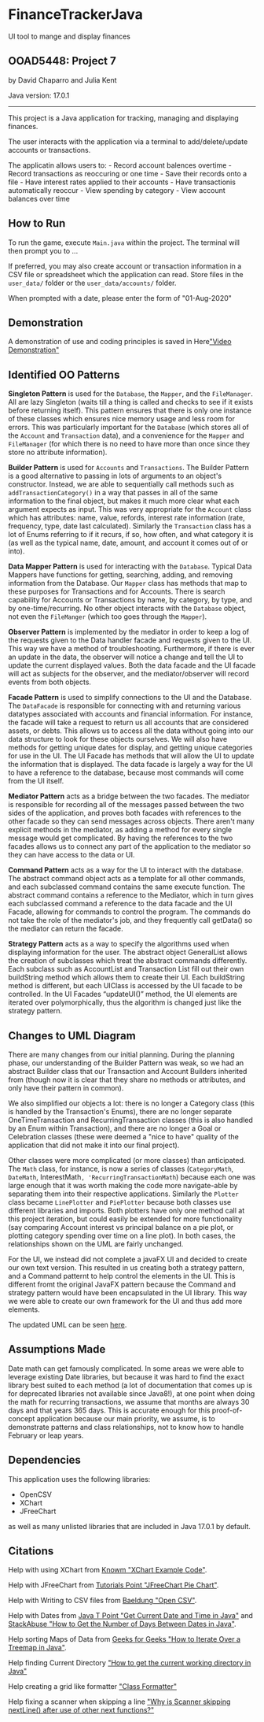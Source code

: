 # FinanceTrackerJava
UI tool to mange and display finances


## OOAD5448: Project 7
by David Chaparro and Julia Kent

Java version: 17.0.1

--------------------------------

This project is a Java application for tracking, managing and displaying finances.

The user interacts with the application via a terminal to add/delete/update accounts or transactions.

The applicatin allows users to:
    - Record account balences overtime
    - Record transactions as reoccuring or one time
    - Save their records onto a file
    - Have interest rates applied to their accounts
    - Have transactionis automatically reoccur
    - View spending by category
    - View account balances over time


## How to Run

To run the game, execute `Main.java` within the project. The terminal will then prompt you to ...

If preferred, you may also create account or transaction information in a CSV file or spreadsheet which the application can read. Store files in the `user_data/` folder or the `user_data/accounts/` folder.

When prompted with a date, please enter the form of "01-Aug-2020"


## Demonstration

A demonstration of use and coding principles is saved in Here["Video Demonstration"](https://drive.google.com/file/d/18hG5BJmY6RLjHtQV4bEwTw_XCeYgscTp/view?usp=sharing)


## Identified OO Patterns

**Singleton Pattern** is used for the `Database`, the `Mapper`, and the `FileManager`.
All are lazy Singleton (waits till a thing is called and checks to see if it exists before returning itself).
This pattern ensures that there is only one instance of these classes which ensures nice memory usage and less room for errors.
This was particularly important for the `Database` (which stores all of the `Account` and `Transaction` data), and a convenience for the `Mapper` and `FileManager` (for which there is no need to have more than once since they store no attribute information).

**Builder Pattern** is used for `Accounts` and `Transactions`.
The Builder Pattern is a good alternative to passing in lots of arguments to an object's constructor.
Instead, we are able to sequentially call methods such as `addTransactionCategory()` in a way that passes in all of the same information to the final object, but makes it much more clear what each argument expects as input.
This was very appropriate for the `Account` class which has attributes: name, value, refords, interest rate information (rate, frequency, type, date last calculated). Similarly the `Transaction` class has a lot of Enums referring to if it recurs, if so, how often, and what category it is (as well as the typical name, date, amount, and account it comes out of or into).

**Data Mapper Pattern** is used for interacting with the `Database`.
Typical Data Mappers have functions for getting, searching, adding, and removing information from the Database.
Our `Mapper` class has methods that map to these purposes for Transactions and for Accounts.
There is search capability for Accounts or Transactions by name, by category, by type, and by one-time/recurring.
No other object interacts with the `Database` object, not even the `FileManger` (which too goes through the `Mapper`).

**Observer Pattern** is implemented by the mediator in order to keep a log of the
requests given to the Data handler facade and requests given to the UI. This way we have a
method of troubleshooting. Furthermore, if there is ever an update in the data, the observer will
notice a change and tell the UI to update the current displayed values. Both the data facade and
the UI facade will act as subjects for the observer, and the mediator/observer will record events
from both objects.

**Facade Pattern** is used to simplify connections to the UI and the Database. The
`DataFacade` is responsible for connecting with and returning various datatypes associated with
accounts and financial information. For instance, the facade will take a request to return us all
accounts that are considered assets, or debts. This allows us to access all the data without
going into our data structure to look for these objects ourselves. We will also have methods for
getting unique dates for display, and getting unique categories for use in the UI. The UI Facade has methods that will allow the UI to update the information that is
displayed. The data facade is largely a way for the UI to have a reference to the database,
because most commands will come from the UI itself.

**Mediator Pattern** acts as a bridge between the two facades. The mediator
is responsible for recording all of the messages passed between the two sides of the
application, and proves both facades with references to the other facade so they can send
messages across objects. There aren't many explicit methods in the mediator, as adding a
method for every single message would get complicated. By having the references to the two
facades allows us to connect any part of the application to the mediator so they can have
access to the data or UI.

**Command Pattern** acts as a way for the UI to interact with the database. The abstract command object acts as a template for all other commands, and each subclassed command contains the same execute function. The abstract command contains a reference to the Mediator, which in turn gives each subclassed command a reference to the data facade and the UI Facade, allowing for commands to control the program. The commands do not take the role of the mediator's job, and they frequently call getData() so the mediator can return the facade. 

**Strategy Pattern** acts as a way to specify the algorithms used when displaying information for the user. The abstract object GeneralList allows the creation of subclasses which treat the abstract commands differently. Each subclass such as AccountList and Transaction List fill out their own buildString method which allows them to create their UI. Each buildString method is different, but each UIClass is accessed by the UI facade to be controlled. In the UI Facades “updateUI()” method, the UI elements are iterated over polymorphically, thus the algorithm is changed just like the strategy pattern. 

## Changes to UML Diagram

There are many changes from our initial planning. During the planning phase, our understanding of the Builder Pattern was weak, so we had an abstract Builder class that our Transaction and Account Builders inherited from (though now it is clear that they share no methods or attributes, and only have their pattern in common).

We also simplified our objects a lot: there is no longer a Category class (this is handled by the Transaction's Enums), there are no longer separate OneTimeTransaction and RecurringTransaction classes (this is also handled by an Enum within Transaction), and there are no longer a Goal or Celebration classes (these were deemed a "nice to have" quality of the application that did not make it into our final project).

Other classes were more complicated (or more classes) than anticipated. The `Math` class, for instance, is now a series of classes (`CategoryMath`, `DateMath`, InterestMath`, 'RecurringTransactionMath`) because each one was large enough that it was worth making the code more navigate-able by separating them into their respective applications. Similarly the `Plotter` class became `LinePlotter` and `PiePlotter` because both classes use different libraries and imports. Both plotters have only one method call at this project iteration, but could easily be extended for more functionality (say comparing Account interest vs principal balance on a pie plot, or plotting category spending over time on a line plot). In both cases, the relationships shown on the UML are fairly unchanged.

For the UI, we instead did not complete a javaFX UI and decided to create our own text version. This resulted in us creating both a strategy pattern, and a Command patternt to help control the elements in the UI. This is different fromt the original JavaFX pattern because the Command and strategy pattern would have been encapsulated in the UI library. This way we were able to create our own framework for the UI and thus add more elements. 

The updated UML can be seen [here](FinanceTrackerClassDiagram_P7.drawio.png).

## Assumptions Made

Date math can get famously complicated. In some areas we were able to leverage existing Date libraries, but because it was hard to find the exact library best suited to each method (a lot of documentation that comes up is for deprecated libraries not available since Java8!), at one point when doing the math for recurring transactions, we assume that months are always 30 days and that years 365 days. This is accurate enough for this proof-of-concept application because our main priority, we assume, is to demonstrate patterns and class relationships, not to know how to handle February or leap years.

## Dependencies

This application uses the following libraries:
  - OpenCSV
  - XChart
  - JFreeChart

as well as many unlisted libraries that are included in Java 17.0.1 by default.

## Citations

Help with using XChart from [Knowm "XChart Example Code"](https://knowm.org/open-source/xchart/xchart-example-code/).

Help with JFreeChart from [Tutorials Point "JFreeChart Pie Chart"](https://www.tutorialspoint.com/jfreechart/jfreechart_pie_chart.htm).

Help with Writing to CSV files from [Baeldung "Open CSV"](https://www.baeldung.com/opencsv).

Help with Dates from [Java T Point "Get Current Date and Time in Java"](https://www.javatpoint.com/java-get-current-date) and [StackAbuse "How to Get the Number of Days Between Dates in Java"](https://stackabuse.com/how-to-get-the-number-of-days-between-dates-in-java/).

Help sorting Maps of Data from [Geeks for Geeks "How to Iterate Over a Treemap in Java"](https://www.geeksforgeeks.org/how-to-iterate-over-a-treemap-in-java/).

Help finding Current Directory ["How to get the current working directory in Java"](https://mkyong.com/java/how-to-get-the-current-working-directory-in-java/#:~:text=In%20Java%2C%20we%20can%20use,where%20your%20program%20was%20launched.)

Help creating a grid like formatter ["Class Formatter"](https://docs.oracle.com/javase/1.5.0/docs/api/java/util/Formatter.html#syntax)

Help fixing a scanner when skipping a line ["Why is Scanner skipping nextLine() after use of other next functions?"](https://www.geeksforgeeks.org/why-is-scanner-skipping-nextline-after-use-of-other-next-functions/)
